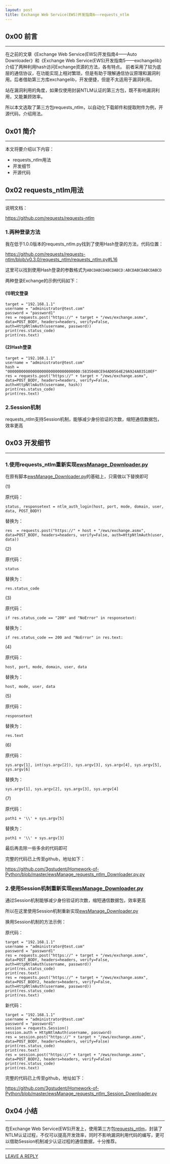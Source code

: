 ```yaml
---
layout: post
title: Exchange Web Service(EWS)开发指南6——requests_ntlm
---
```



## 0x00 前言
---

在之前的文章《Exchange Web Service(EWS)开发指南4——Auto Downloader》和《Exchange Web Service(EWS)开发指南5——exchangelib》介绍了两种利用hash访问Exchange资源的方法，各有特点。
前者采用了较为底层的通信协议，在功能实现上相对繁琐，但是有助于理解通信协议原理和漏洞利用。后者借助第三方库exchangelib，开发便捷，但是不太适用于漏洞利用。

站在漏洞利用的角度，如果仅使用封装NTLM认证的第三方包，既不影响漏洞利用，又能兼顾效率。

所以本文选取了第三方包requests_ntlm，以自动化下载邮件和提取附件为例，开源代码，介绍用法。

## 0x01 简介
---

本文将要介绍以下内容：

- requests_ntlm用法
- 开发细节
- 开源代码

## 0x02 requests_ntlm用法
---

说明文档：

https://github.com/requests/requests-ntlm

### 1.两种登录方法

我在低于1.0.0版本的requests_ntlm.py找到了使用Hash登录的方法，代码位置：

https://github.com/requests/requests-ntlm/blob/v0.3.0/requests_ntlm/requests_ntlm.py#L16

这里可以找到使用Hash登录的参数格式为`ABCDABCDABCDABCD:ABCDABCDABCDABCD`

两种登录Exchange的示例代码如下：

#### (1)明文登录

```
target = "192.168.1.1"
username = "administrator@test.com"
password = "password1"
res = requests.post("https://" + target + "/ews/exchange.asmx", data=POST_BODY, headers=headers, verify=False, auth=HttpNtlmAuth(username, password))
print(res.status_code)
print(res.text)
```

#### (2)Hash登录

```
target = "192.168.1.1"
username = "administrator@test.com"
hash = "00000000000000000000000000000000:5835048CE94AD0564E29A924A03510EF"
res = requests.post("https://" + target + "/ews/exchange.asmx", data=POST_BODY, headers=headers, verify=False, auth=HttpNtlmAuth(username, hash))
print(res.status_code)
print(res.text)
```

### 2.Session机制

requests_ntlm支持Session机制，能够减少身份验证的次数，缩短通信数据包，效率更高

## 0x03 开发细节
---

### 1.使用requests_ntlm重新实现[ewsManage_Downloader.py](https://github.com/3gstudent/Homework-of-Python/blob/master/ewsManage_Downloader.py)

在原有脚本[ewsManage_Downloader.py](https://github.com/3gstudent/Homework-of-Python/blob/master/ewsManage_Downloader.py)的基础上，只需做以下替换即可

(1)

原代码：

```
status, responsetext = ntlm_auth_login(host, port, mode, domain, user, data, POST_BODY)
```

替换为：

```
res  = requests.post("https://" + host + "/ews/exchange.asmx", data=POST_BODY, headers=headers, verify=False, auth=HttpNtlmAuth(user, data))
```

(2)

原代码：

```
status
```

替换为：

```
res.status_code
```

(3)

原代码：

```
if res.status_code == "200" and "NoError" in responsetext:
```

替换为：

```
if res.status_code == 200 and "NoError" in res.text:
```

(4)

原代码：

```
host, port, mode, domain, user, data
```

替换为：

```
host, mode, user, data
```

(5)

原代码：

```
responsetext
```

替换为：

```
res.text
```

(6)

原代码：

```
sys.argv[1], int(sys.argv[2]), sys.argv[3], sys.argv[4], sys.argv[5], sys.argv[6]
```

替换为：

```
sys.argv[1], sys.argv[2], sys.argv[3], sys.argv[4]
```

(7)

原代码：

```
path1 + '\\' + sys.argv[5]
```

替换为：

```
path1 + '\\' + sys.argv[3]
```

最后再去除一些多余的代码即可

完整的代码已上传至github，地址如下：

https://github.com/3gstudent/Homework-of-Python/blob/master/ewsManage_requests_ntlm_Downloader.py.py

### 2.使用Session机制重新实现[ewsManage_Downloader.py](https://github.com/3gstudent/Homework-of-Python/blob/master/ewsManage_Downloader.py)

通过Session机制能够减少身份验证的次数，缩短通信数据包，效率更高

所以在这里使用Session机制重新实现[ewsManage_Downloader.py](https://github.com/3gstudent/Homework-of-Python/blob/master/ewsManage_Downloader.py)

换用Session机制的方法示例：

原代码：

```
target = "192.168.1.1"
username = "administrator@test.com"
password = "password1"
res = requests.post("https://" + target + "/ews/exchange.asmx", data=POST_BODY, headers=headers, verify=False, auth=HttpNtlmAuth(username, password))
print(res.status_code)
print(res.text)
res = requests.post("https://" + target + "/ews/exchange.asmx", data=POST_BODY2, headers=headers, verify=False, auth=HttpNtlmAuth(username, password))
print(res.status_code)
print(res.text)
```

新代码：

```
target = "192.168.1.1"
username = "administrator@test.com"
password = "password1"
session = requests.Session()
session.auth = HttpNtlmAuth(username, password)
res = session.post("https://" + target + "/ews/exchange.asmx", data=POST_BODY, headers=headers, verify=False)
print(res.status_code)
print(res.text)
res = session.post("https://" + target + "/ews/exchange.asmx", data=POST_BODY2, headers=headers, verify=False)
print(res.status_code)
print(res.text)
```

完整的代码已上传至github，地址如下：

https://github.com/3gstudent/Homework-of-Python/blob/master/ewsManage_requests_ntlm_Session_Downloader.py

## 0x04 小结
---

在Exchange Web Service(EWS)开发上，使用第三方包[requests_ntlm](https://pypi.org/project/requests_ntlm/)，封装了NTLM认证过程，不仅可以提高开发效率，同时不影响漏洞利用代码的编写，更可以借助Session机制减少认证过程的通信数据，十分推荐。


---


[LEAVE A REPLY](https://github.com/3gstudent/feedback/issues/new)






